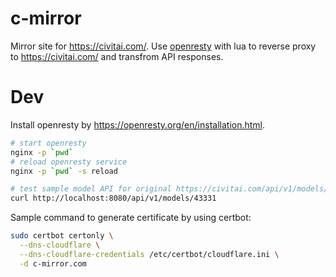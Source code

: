 # c-mirror

Mirror site for <https://civitai.com/>. Use [openresty](https://openresty.org/) with lua
to reverse proxy to <https://civitai.com/> and transfrom API responses.

# Dev

Install openresty by <https://openresty.org/en/installation.html>.

```bash
# start openresty
nginx -p `pwd`
# reload openresty service
nginx -p `pwd` -s reload

# test sample model API for original https://civitai.com/api/v1/models/43331
curl http://localhost:8080/api/v1/models/43331
```

Sample command to generate certificate by using certbot:

```bash
sudo certbot certonly \
  --dns-cloudflare \
  --dns-cloudflare-credentials /etc/certbot/cloudflare.ini \
  -d c-mirror.com
